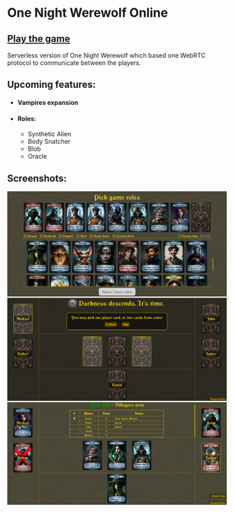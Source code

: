 # One Night Werewolf Online

## [Play the game](https://lerman01.github.io/OneNightUltimateWerewolf/)

Serverless version of One Night Werewolf which based one WebRTC protocol 
to communicate between the players.

## Upcoming features:
- #### Vampires expansion
- #### Roles:
  - Synthetic Alien
  - Body Snatcher
  - Blob
  - Oracle



## Screenshots:
![screenshot](https://github.com/lerman01/OneNightUltimateWerewolf/blob/main/scr1.png?raw=true)
![screenshot](https://github.com/lerman01/OneNightUltimateWerewolf/blob/main/scr2.png?raw=true)
![screenshot](https://github.com/lerman01/OneNightUltimateWerewolf/blob/main/scr3.png?raw=true)
